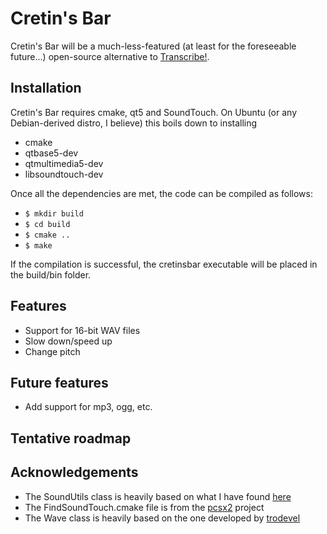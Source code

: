# Cretin's Bar
Cretin's Bar will be a much-less-featured (at least for the foreseeable future...) open-source alternative to [Transcribe!](https://www.seventhstring.com/xscribe/overview.html).

## Installation
Cretin's Bar requires cmake, qt5 and SoundTouch. On Ubuntu (or any Debian-derived distro, I believe) this boils down to installing
* cmake
* qtbase5-dev
* qtmultimedia5-dev
* libsoundtouch-dev

Once all the dependencies are met, the code can be compiled as follows:
* ``$ mkdir build``
* ``$ cd build``
* ``$ cmake ..``
* ``$ make``

If the compilation is successful, the cretinsbar executable will be placed in the build/bin folder. 

## Features
* Support for 16-bit WAV files
* Slow down/speed up 
* Change pitch

## Future features
* Add support for mp3, ogg, etc.

## Tentative roadmap

## Acknowledgements
* The SoundUtils class is heavily based on what I have found [here](http://www.morethantechnical.com/2014/10/13/touch-your-sound-with-soundtouch-wcode/)
* The FindSoundTouch.cmake file is from the [pcsx2](http://pcsx2.net/) project
* The Wave class is heavily based on the one developed by [trodevel](https://github.com/trodevel/wave)
